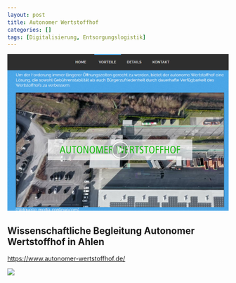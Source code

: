 ```yaml
---
layout: post
title: Autonomer Wertstoffhof
categories: []
tags: [Digitalisierung, Entsorgungslogistik]
---
```

![](../pics/2024-01-19-autonomer-werstoffhof_image_1.png)

## Wissenschaftliche Begleitung Autonomer Wertstoffhof in Ahlen 

<https://www.autonomer-wertstoffhof.de/>


![](../pics/2024-01-19-autonomer-werstoffhof_image_2.png)
